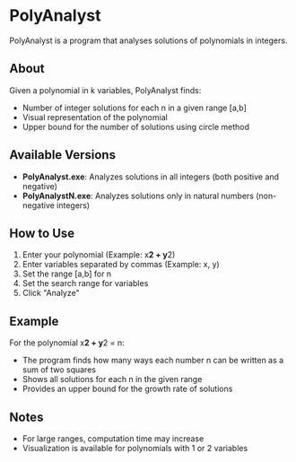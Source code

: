 # PolyAnalyst

PolyAnalyst is a program that analyses solutions of polynomials in integers.

## About
Given a polynomial in k variables, PolyAnalyst finds:
- Number of integer solutions for each n in a given range [a,b]
- Visual representation of the polynomial
- Upper bound for the number of solutions using circle method

## Available Versions
- **PolyAnalyst.exe**: Analyzes solutions in all integers (both positive and negative)
- **PolyAnalystN.exe**: Analyzes solutions only in natural numbers (non-negative integers)

## How to Use
1. Enter your polynomial (Example: x**2 + y**2)
2. Enter variables separated by commas (Example: x, y)
3. Set the range [a,b] for n
4. Set the search range for variables
5. Click "Analyze"

## Example
For the polynomial x**2 + y**2 = n:
- The program finds how many ways each number n can be written as a sum of two squares
- Shows all solutions for each n in the given range
- Provides an upper bound for the growth rate of solutions

## Notes
- For large ranges, computation time may increase
- Visualization is available for polynomials with 1 or 2 variables
